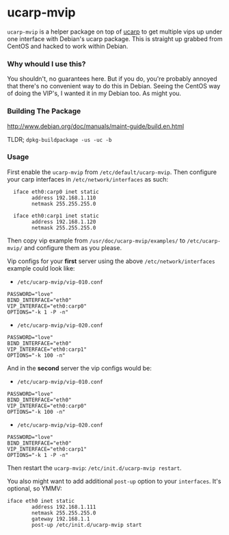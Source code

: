 ucarp-mvip
==========

`ucarp-mvip` is a helper package on top of [ucarp](http://www.ucarp.org/) to get
multiple vips up under one interface with Debian's ucarp package. This is
straight up grabbed from CentOS and hacked to work within Debian.

### Why whould I use this?
You shouldn't, no guarantees here. But if you do, you're probably annoyed that
there's no convenient way to do this in Debian. Seeing the CentOS way of doing
the VIP's, I wanted it in my Debian too. As might you.

### Building The Package
http://www.debian.org/doc/manuals/maint-guide/build.en.html

TLDR; `dpkg-buildpackage -us -uc -b`

### Usage

First enable the `ucarp-mvip` from `/etc/default/ucarp-mvip`.
Then configure your carp interfaces in `/etc/network/interfaces` as such:

```
  iface eth0:carp0 inet static
        address 192.168.1.110
        netmask 255.255.255.0

  iface eth0:carp1 inet static
        address 192.168.1.120
        netmask 255.255.255.0
```

Then copy vip example from `/usr/doc/ucarp-mvip/examples/` to `/etc/ucarp-mvip/`
and configure them as you please. 

Vip configs for your **first** server using the above `/etc/network/interfaces`
example could look like:
* `/etc/ucarp-mvip/vip-010.conf`

```
PASSWORD="love"
BIND_INTERFACE="eth0"
VIP_INTERFACE="eth0:carp0"
OPTIONS="-k 1 -P -n"
```

* `/etc/ucarp-mvip/vip-020.conf`

```
PASSWORD="love"
BIND_INTERFACE="eth0"
VIP_INTERFACE="eth0:carp1"
OPTIONS="-k 100 -n"
```

And in the **second** server the vip configs would be:

* `/etc/ucarp-mvip/vip-010.conf`

```
PASSWORD="love"
BIND_INTERFACE="eth0"
VIP_INTERFACE="eth0:carp0"
OPTIONS="-k 100 -n"
```

* `/etc/ucarp-mvip/vip-020.conf`

```
PASSWORD="love"
BIND_INTERFACE="eth0"
VIP_INTERFACE="eth0:carp1"
OPTIONS="-k 1 -P -n"
```

Then restart the `ucarp-mvip`: `/etc/init.d/ucarp-mvip restart`.

You also might want to add additional `post-up` option to your `interfaces`.
It's optional, so YMMV:
```
iface eth0 inet static
        address 192.168.1.111
        netmask 255.255.255.0
        gateway 192.168.1.1
        post-up /etc/init.d/ucarp-mvip start
```
